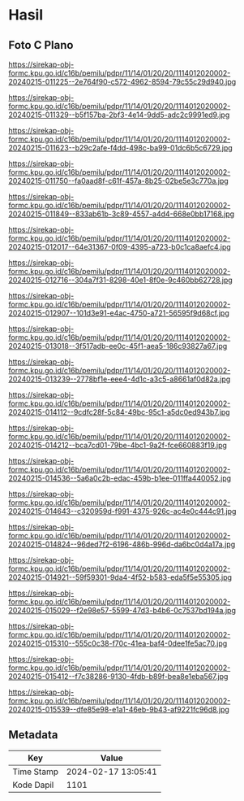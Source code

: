 # Hasil

## Foto C Plano

https://sirekap-obj-formc.kpu.go.id/c16b/pemilu/pdpr/11/14/01/20/20/1114012020002-20240215-011225--2e764f90-c572-4962-8594-79c55c29d940.jpg

https://sirekap-obj-formc.kpu.go.id/c16b/pemilu/pdpr/11/14/01/20/20/1114012020002-20240215-011329--b5f157ba-2bf3-4e14-9dd5-adc2c9991ed9.jpg

https://sirekap-obj-formc.kpu.go.id/c16b/pemilu/pdpr/11/14/01/20/20/1114012020002-20240215-011623--b29c2afe-f4dd-498c-ba99-01dc6b5c6729.jpg

https://sirekap-obj-formc.kpu.go.id/c16b/pemilu/pdpr/11/14/01/20/20/1114012020002-20240215-011750--fa0aad8f-c61f-457a-8b25-02be5e3c770a.jpg

https://sirekap-obj-formc.kpu.go.id/c16b/pemilu/pdpr/11/14/01/20/20/1114012020002-20240215-011849--833ab61b-3c89-4557-a4d4-668e0bb17168.jpg

https://sirekap-obj-formc.kpu.go.id/c16b/pemilu/pdpr/11/14/01/20/20/1114012020002-20240215-012017--64e31367-0f09-4395-a723-b0c1ca8aefc4.jpg

https://sirekap-obj-formc.kpu.go.id/c16b/pemilu/pdpr/11/14/01/20/20/1114012020002-20240215-012716--304a7f31-8298-40e1-8f0e-9c460bb62728.jpg

https://sirekap-obj-formc.kpu.go.id/c16b/pemilu/pdpr/11/14/01/20/20/1114012020002-20240215-012907--101d3e91-e4ac-4750-a721-56595f9d68cf.jpg

https://sirekap-obj-formc.kpu.go.id/c16b/pemilu/pdpr/11/14/01/20/20/1114012020002-20240215-013018--3f517adb-ee0c-45f1-aea5-186c93827a67.jpg

https://sirekap-obj-formc.kpu.go.id/c16b/pemilu/pdpr/11/14/01/20/20/1114012020002-20240215-013239--2778bf1e-eee4-4d1c-a3c5-a8661af0d82a.jpg

https://sirekap-obj-formc.kpu.go.id/c16b/pemilu/pdpr/11/14/01/20/20/1114012020002-20240215-014112--9cdfc28f-5c84-49bc-95c1-a5dc0ed943b7.jpg

https://sirekap-obj-formc.kpu.go.id/c16b/pemilu/pdpr/11/14/01/20/20/1114012020002-20240215-014212--bca7cd01-79be-4bc1-9a2f-fce660883f19.jpg

https://sirekap-obj-formc.kpu.go.id/c16b/pemilu/pdpr/11/14/01/20/20/1114012020002-20240215-014536--5a6a0c2b-edac-459b-b1ee-011ffa440052.jpg

https://sirekap-obj-formc.kpu.go.id/c16b/pemilu/pdpr/11/14/01/20/20/1114012020002-20240215-014643--c320959d-f991-4375-926c-ac4e0c444c91.jpg

https://sirekap-obj-formc.kpu.go.id/c16b/pemilu/pdpr/11/14/01/20/20/1114012020002-20240215-014824--96ded7f2-6196-486b-996d-da6bc0d4a17a.jpg

https://sirekap-obj-formc.kpu.go.id/c16b/pemilu/pdpr/11/14/01/20/20/1114012020002-20240215-014921--59f59301-9da4-4f52-b583-eda5f5e55305.jpg

https://sirekap-obj-formc.kpu.go.id/c16b/pemilu/pdpr/11/14/01/20/20/1114012020002-20240215-015029--f2e98e57-5599-47d3-b4b6-0c7537bd194a.jpg

https://sirekap-obj-formc.kpu.go.id/c16b/pemilu/pdpr/11/14/01/20/20/1114012020002-20240215-015310--555c0c38-f70c-41ea-baf4-0dee1fe5ac70.jpg

https://sirekap-obj-formc.kpu.go.id/c16b/pemilu/pdpr/11/14/01/20/20/1114012020002-20240215-015412--f7c38286-9130-4fdb-b89f-bea8e1eba567.jpg

https://sirekap-obj-formc.kpu.go.id/c16b/pemilu/pdpr/11/14/01/20/20/1114012020002-20240215-015539--dfe85e98-e1a1-46eb-9b43-af9221fc96d8.jpg


## Metadata

| Key        | Value               |
| ---------- | ------------------- |
| Time Stamp | 2024-02-17 13:05:41 |
| Kode Dapil | 1101                |



